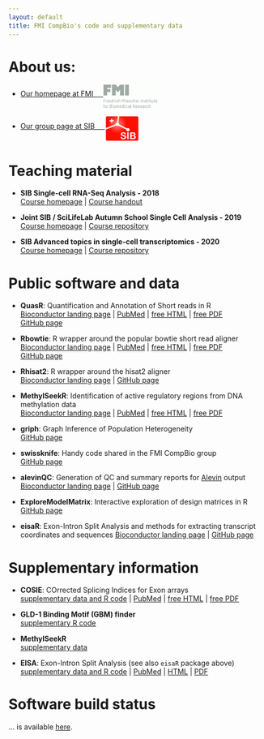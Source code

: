 ```yaml
---
layout: default
title: FMI CompBio's code and supplementary data
---
```


# About us: 

- [Our homepage at FMI &nbsp; &nbsp; <img src="assets/images/logo-FMI-grey.gif" alt="FMI logo" align="middle" height="46" width="107">](http://www.fmi.ch/research/platforms/platform.html?plt=115)  

- [Our group page at SIB &nbsp; &nbsp; <img src="assets/images/sib_emblem_low_res.jpg" alt="SIB logo" align="middle" height="53" width="69">](https://www.sib.swiss/stadler-michael/michael-stadler-sub)  

# Teaching material
- **SIB Single-cell RNA-Seq Analysis - 2018**  
  [Course homepage](https://www.sib.swiss/training/course/2018-11-single-cell) |
  [Course handout](https://fmicompbio.github.io/SIB_scRNA-seq_Tutorial_2018/)  

- **Joint SIB / SciLifeLab Autumn School Single Cell Analysis - 2019**  
  [Course homepage](https://www.sib.swiss/component/courses/525?view=courses_item) |
  [Course repository](https://github.com/NBISweden/single-cell_sib_scilifelab)
  
- **SIB Advanced topics in single-cell transcriptomics - 2020**  
  [Course homepage](https://www.sib.swiss/training/course/2020-05-adv-scrna) |
  [Course repository](https://github.com/fmicompbio/adv_scrnaseq_2020)  
  
# Public software and data  
- **QuasR**: Quantification and Annotation of Short reads in R  
  [Bioconductor landing page](https://bioconductor.org/packages/QuasR/) |
  [PubMed](https://www.ncbi.nlm.nih.gov/pubmed/25417205) |
  [free HTML](https://www.ncbi.nlm.nih.gov/pmc/articles/PMC4382904/) |
  [free PDF](https://www.ncbi.nlm.nih.gov/pmc/articles/PMC4382904/pdf/btu781.pdf)  
  [GitHub page](https://github.com/fmicompbio/QuasR)  

- **Rbowtie**: R wrapper around the popular bowtie short read aligner  
  [Bioconductor landing page](https://bioconductor.org/packages/Rbowtie/) |
  [PubMed](https://www.ncbi.nlm.nih.gov/pubmed/25417205) |
  [free HTML](https://www.ncbi.nlm.nih.gov/pmc/articles/PMC4382904/) |
  [free PDF](https://www.ncbi.nlm.nih.gov/pmc/articles/PMC4382904/pdf/btu781.pdf)  
  [GitHub page](https://github.com/fmicompbio/Rbowtie)  

- **Rhisat2**: R wrapper around the hisat2 aligner  
  [Bioconductor landing page](https://bioconductor.org/packages/Rhisat2/) |
  [GitHub page](https://github.com/fmicompbio/Rhisat2)  

- **MethylSeekR**: Identification of active regulatory regions from DNA methylation data  
  [Bioconductor landing page](https://bioconductor.org/packages/MethylSeekR/) |
  [PubMed](https://www.ncbi.nlm.nih.gov/pubmed/23828043) |
  [free HTML](https://www.ncbi.nlm.nih.gov/pmc/articles/PMC3763559/) |
  [free PDF](https://www.ncbi.nlm.nih.gov/pmc/articles/PMC3763559/pdf/gkt599.pdf)  

- **griph**: Graph Inference of Population Heterogeneity  
  [GitHub page](https://github.com/fmicompbio/griph)  

- **swissknife**: Handy code shared in the FMI CompBio group  
  [GitHub page](https://github.com/fmicompbio/swissknife)  

- **alevinQC**: Generation of QC and summary reports for [Alevin](https://salmon.readthedocs.io/en/latest/alevin.html) output	
  [Bioconductor landing page](https://bioconductor.org/packages/alevinQC/) | 
  [GitHub page](https://github.com/csoneson/alevinQC)

- **ExploreModelMatrix**: Interactive exploration of design matrices in R	
  [GitHub page](https://github.com/csoneson/ExploreModelMatrix)

- **eisaR**: Exon-Intron Split Analysis and methods for extracting transcript coordinates and sequences
  [Bioconductor landing page](https://bioconductor.org/packages/eisaR/) |
  [GitHub page](https://github.com/fmicompbio/eisaR)  

# Supplementary information  
- **COSIE**: COrrected Splicing Indices for Exon arrays  
  [supplementary data and R code](projects/cosie/cosie.html) |
  [PubMed](https://www.ncbi.nlm.nih.gov/pubmed/19528075) |
  [free HTML](https://www.ncbi.nlm.nih.gov/pmc/articles/PMC2760813/) |
  [free PDF](https://www.ncbi.nlm.nih.gov/pmc/articles/PMC2760813/pdf/gkp508.pdf)  

- **GLD-1 Binding Motif (GBM) finder**  
  [supplementary R code](projects/GBM_finder/gbmFinder.html)  

- **MethylSeekR**  
  [supplementary data](projects/MethylSeekR/MethylSeekR.html)  

- **EISA**: Exon-Intron Split Analysis (see also `eisaR` package above)  
  [supplementary data and R code](projects/EISA/EISA.html) |
  [PubMed](https://www.ncbi.nlm.nih.gov/pubmed/26098447) |
  [HTML](http://www.nature.com/articles/nbt.3269) |
  [PDF](http://www.nature.com/articles/nbt.3269.pdf)  
  
# Software build status
... is available [here](build.html).

